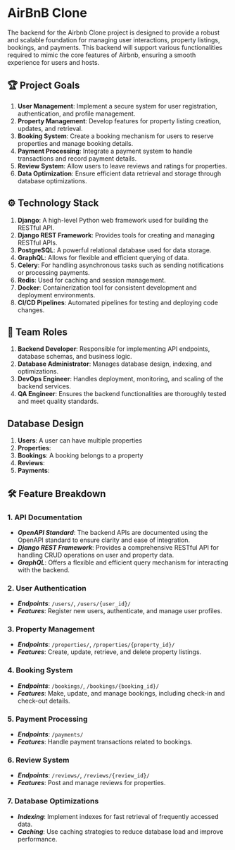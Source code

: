 # AirBnB Clone

The backend for the Airbnb Clone project is designed to provide a robust and scalable foundation for managing user interactions, property listings, bookings, and payments. This backend will support various functionalities required to mimic the core features of Airbnb, ensuring a smooth experience for users and hosts.

## 🏆 Project Goals

1. **User Management**: Implement a secure system for user registration, authentication, and profile management.
2. **Property Management**: Develop features for property listing creation, updates, and retrieval.
3. **Booking System**: Create a booking mechanism for users to reserve properties and manage booking details.
4. **Payment Processing**: Integrate a payment system to handle transactions and record payment details.
5. **Review System**: Allow users to leave reviews and ratings for properties.
6. **Data Optimization**: Ensure efficient data retrieval and storage through database optimizations.

## ⚙️  Technology Stack

1. **Django**: A high-level Python web framework used for building the RESTful API.
2. **Django REST Framework**: Provides tools for creating and managing RESTful APIs.
3. **PostgreSQL**: A powerful relational database used for data storage.
4. **GraphQL**: Allows for flexible and efficient querying of data.
5. **Celery**: For handling asynchronous tasks such as sending notifications or processing payments.
6. **Redis**: Used for caching and session management.
7. **Docker**: Containerization tool for consistent development and deployment environments.
8. **CI/CD Pipelines**: Automated pipelines for testing and deploying code changes.

## 👥 Team Roles

1. **Backend Developer**: Responsible for implementing API endpoints, database schemas, and business logic.
2. **Database Administrator**: Manages database design, indexing, and optimizations.
3. **DevOps Engineer**: Handles deployment, monitoring, and scaling of the backend services.
4. **QA Engineer**: Ensures the backend functionalities are thoroughly tested and meet quality standards.

## Database Design

1. **Users**: A user can have multiple properties
2. **Properties**:
3. **Bookings**: A booking belongs to a property
4. **Reviews**:
5. **Payments**:

## 🛠️ Feature Breakdown

### 1. API Documentation
+ ***OpenAPI Standard***: The backend APIs are documented using the OpenAPI standard to ensure clarity and ease of integration.
+ ***Django REST Framework***: Provides a comprehensive RESTful API for handling CRUD operations on user and property data.
+ ***GraphQL***: Offers a flexible and efficient query mechanism for interacting with the backend.

### 2. User Authentication
+ ***Endpoints***: `/users/`, `/users/{user_id}/`
+ ***Features***: Register new users, authenticate, and manage user profiles.

### 3. Property Management
+ ***Endpoints***: `/properties/`, `/properties/{property_id}/`
+ ***Features***: Create, update, retrieve, and delete property listings.

### 4. Booking System
+ ***Endpoints***: `/bookings/`, `/bookings/{booking_id}/`
+ ***Features***: Make, update, and manage bookings, including check-in and check-out details.

### 5. Payment Processing
+ ***Endpoints***: `/payments/`
+ ***Features***: Handle payment transactions related to bookings.

### 6. Review System
+ ***Endpoints***: `/reviews/`, `/reviews/{review_id}/`
+ ***Features***: Post and manage reviews for properties.

### 7. Database Optimizations
+ ***Indexing***: Implement indexes for fast retrieval of frequently accessed data.
+ ***Caching***: Use caching strategies to reduce database load and improve performance.
